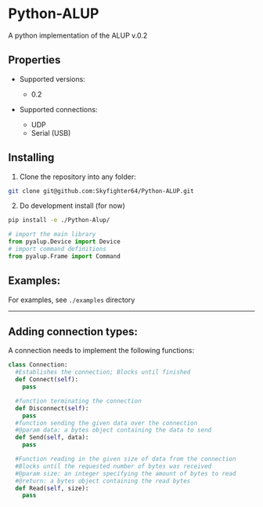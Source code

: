 # Python-ALUP
A python implementation of the ALUP v.0.2

## Properties
- Supported versions:
  - 0.2

- Supported connections:
  - UDP
  - Serial (USB)


## Installing

1. Clone the repository into any folder:
```sh
git clone git@github.com:Skyfighter64/Python-ALUP.git
```
2. Do development install (for now)
```sh
pip install -e ./Python-Alup/
```

```python
# import the main library
from pyalup.Device import Device
# import command definitions
from pyalup.Frame import Command
```
## Examples:
For examples, see ` ./examples ` directory

-----------
## Adding connection types:

A connection needs to implement the following functions:
```python
class Connection:
  #Establishes the connection; Blocks until finished
  def Connect(self):
    pass

  #function terminating the connection
  def Disconnect(self):
    pass  
  #function sending the given data over the connection
  #@param data: a bytes object containing the data to send
  def Send(self, data):
    pass

  #Function reading in the given size of data from the connection
  #Blocks until the requested number of bytes was received
  #@param size: an integer specifying the amount of bytes to read
  #@return: a bytes object containing the read bytes
  def Read(self, size):
    pass

```
